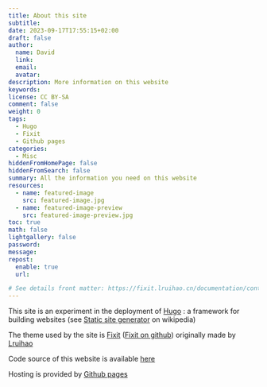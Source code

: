 ```yaml
---
title: About this site
subtitle:
date: 2023-09-17T17:55:15+02:00
draft: false
author:
  name: David
  link:
  email:
  avatar:
description: More information on this website
keywords:
license: CC BY-SA
comment: false
weight: 0
tags:
  - Hugo
  - Fixit
  - Github pages
categories:
  - Misc
hiddenFromHomePage: false
hiddenFromSearch: false
summary: All the information you need on this website
resources:
  - name: featured-image
    src: featured-image.jpg
  - name: featured-image-preview
    src: featured-image-preview.jpg
toc: true
math: false
lightgallery: false
password:
message:
repost:
  enable: true
  url:

# See details front matter: https://fixit.lruihao.cn/documentation/content-management/introduction/#front-matter
---
```


This site is an experiment in the deployment of [Hugo](https://gohugo.io/) : a framework for building websites (see [Static site generator](https://en.wikipedia.org/wiki/Static_site_generator) on wikipedia)

The theme used by the site is  [Fixit](https://fixit.lruihao.cn) ([Fixit on github](https://github.com/hugo-fixit/FixIt)) originally made by [Lruihao](https://github.com/Lruihao) 

Code source of this website is available [here](https://github.com/davidbarre/davidbarre.github.io) 

Hosting is provided by [Github pages](https://pages.github.com/)
